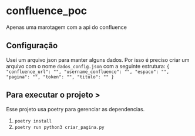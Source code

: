 # confluence_poc
Apenas uma marotagem com a api do confluence


## Configuração

Usei um arquivo json para manter alguns dados. Por isso é preciso criar um arquivo com o nome `dados_config.json` com a seguinte estrutura:
``
{
    "confluence_url": "",
    "username_confluence": "",
    "espaco": "",
    "pagina": "",
    "token": "",
    "titulo": ""
}
``
## Para executar o projeto > 

Esse projeto usa poetry para gerenciar as dependencias.

1) `poetry install`
2) `poetry run python3 criar_pagina.py`